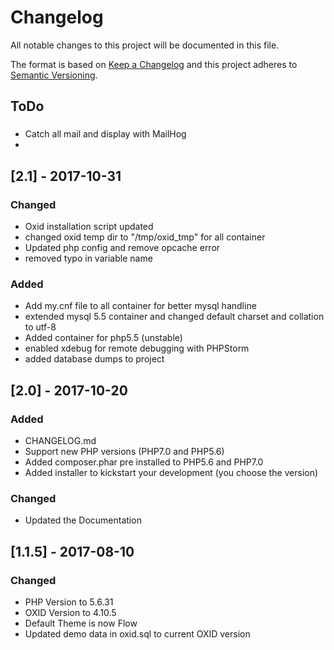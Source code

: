 # Changelog
All notable changes to this project will be documented in this file.

The format is based on [Keep a Changelog](http://keepachangelog.com/en/1.0.0/)
and this project adheres to [Semantic Versioning](http://semver.org/spec/v2.0.0.html).

## ToDo
###
- Catch all mail and display with MailHog
-

## [2.1] - 2017-10-31
### Changed
- Oxid installation script updated
- changed oxid temp dir to "/tmp/oxid_tmp" for all container
- Updated php config and remove opcache error
- removed typo in variable name

### Added
- Add my.cnf file to all container for better mysql handline
- extended mysql 5.5 container and changed default charset and collation to utf-8
- Added container for php5.5 (unstable)
- enabled xdebug for remote debugging with PHPStorm
- added database dumps to project

## [2.0] - 2017-10-20
### Added 
- CHANGELOG.md
- Support new PHP versions (PHP7.0 and PHP5.6)
- Added composer.phar pre installed to PHP5.6 and PHP7.0
- Added installer to kickstart your development (you choose the version)

### Changed
- Updated the Documentation


## [1.1.5] - 2017-08-10
### Changed
- PHP Version to 5.6.31
- OXID Version to 4.10.5
- Default Theme is now Flow
- Updated demo data in oxid.sql to current OXID version
